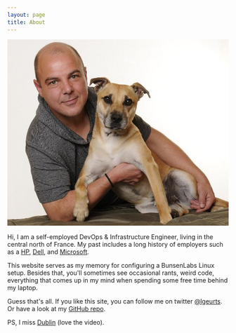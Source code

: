 ```yaml
---
layout: page
title: About
---
```


![Here I am with my dog Tigger.](/assets/portrait.jpg)

Hi, I am a self-employed DevOps & Infrastructure Engineer, living in the central north of France. 
My past includes a long history of employers such as a [HP](http://https://www.hpe.com/ie/en/home.html), [Dell](http://www.dell.com/learn/us/en/04/premier?c=us&l=en), and [Microsoft](https://support.microsoft.com/en-us/premier).

This website serves as my memory for configuring a BunsenLabs Linux setup. 
Besides that, you'll sometimes see occasional rants, weird code, everything that comes up in my mind when spending some free time behind my laptop.

Guess that's all. If you like this site, you can follow me on twitter [@lgeurts](https://twitter.com/lgeurts). 
Or have a look at my [GitHub repo](https://github.com/lgeurts/lgeurts.github.io).

PS, I miss [Dublin](https://www.youtube.com/watch?v=LV5QYfpKvEE) (love the video). 
